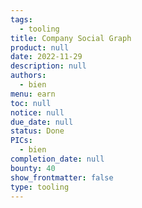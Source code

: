 ```yaml
---
tags: 
  - tooling
title: Company Social Graph
product: null
date: 2022-11-29
description: null
authors: 
  - bien
menu: earn
toc: null
notice: null
due_date: null
status: Done
PICs: 
  - bien
completion_date: null
bounty: 40
show_frontmatter: false
type: tooling
---
```

